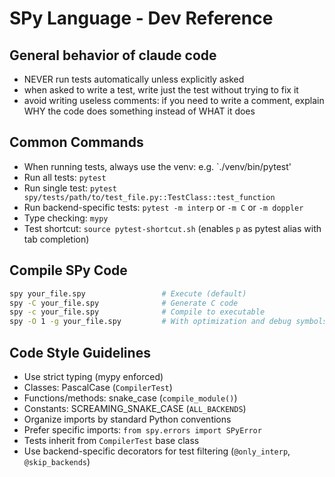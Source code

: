 # SPy Language - Dev Reference

## General behavior of claude code
- NEVER run tests automatically unless explicitly asked
- when asked to write a test, write just the test without trying to fix it
- avoid writing useless comments: if you need to write a comment, explain WHY
  the code does something instead of WHAT it does



## Common Commands
- When running tests, always use the venv: e.g. `./venv/bin/pytest'
- Run all tests: `pytest`
- Run single test: `pytest spy/tests/path/to/test_file.py::TestClass::test_function`
- Run backend-specific tests: `pytest -m interp` or `-m C` or `-m doppler`
- Type checking: `mypy`
- Test shortcut: `source pytest-shortcut.sh` (enables `p` as pytest alias with tab completion)

## Compile SPy Code
```bash
spy your_file.spy                 # Execute (default)
spy -C your_file.spy              # Generate C code
spy -c your_file.spy              # Compile to executable
spy -O 1 -g your_file.spy         # With optimization and debug symbols
```

## Code Style Guidelines
- Use strict typing (mypy enforced)
- Classes: PascalCase (`CompilerTest`)
- Functions/methods: snake_case (`compile_module()`)
- Constants: SCREAMING_SNAKE_CASE (`ALL_BACKENDS`)
- Organize imports by standard Python conventions
- Prefer specific imports: `from spy.errors import SPyError`
- Tests inherit from `CompilerTest` base class
- Use backend-specific decorators for test filtering (`@only_interp`, `@skip_backends`)